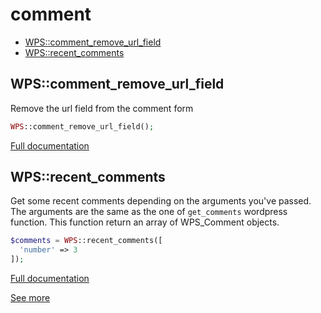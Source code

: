 # comment

- [WPS::comment_remove_url_field](#WPS_comment_remove_url_field)
- [WPS::recent_comments](#WPS_recent_comments)
<a name="WPS_comment_remove_url_field"></a>
## WPS::comment_remove_url_field
Remove the url field from the comment form

```php
WPS::comment_remove_url_field();
```

[Full documentation](/doc/src/functions/comment/comment_remove_url_field.md)

<a name="WPS_recent_comments"></a>
## WPS::recent_comments
Get some recent comments depending on the arguments you've passed.
The arguments are the same as the one of `get_comments` wordpress function.
This function return an array of WPS_Comment objects.
```php
$comments = WPS::recent_comments([
  'number' => 3
]);
```

[Full documentation](/doc/src/functions/comment/recent_comments.md)

[See more](https://codex.wordpress.org/Function_Reference/get_comments)
